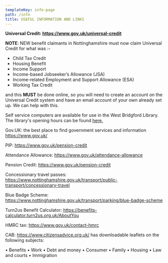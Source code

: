 ```yaml
---
templateKey: info-page
path: /info
title: USEFUL INFORMATION AND LINKS
---
```

**Universal Credit: <https://www.gov.uk/universal-credit>**

**NOTE**: NEW benefit claimants in Nottinghamshire must now claim Universal Credit for what was :-

* Child Tax Credit
* Housing Benefit
* Income Support
* Income-based Jobseeker’s Allowance (JSA)
* Income-related Employment and Support Allowance (ESA)
* Working Tax Credit

and this **MUST** be done online, so you will need to create an account on the Universal Credit system and have an email account of your own already set up.  We can help with this.

Self service computers are available for use in the West Bridgford Library. The library's opening hours can be found [here.](https://www.inspireculture.org.uk/reading-information/find-a-library/west-bridgford-library/)

Gov.UK: the best place to find government services and information <https://www.gov.uk/>

PIP: <https://www.gov.uk/pension-credit>

Attendance Allowance: <https://www.gov.uk/attendance-allowance>

Pension Credit: <https://www.gov.uk/pension-credit>

Concessionary travel passes: [](https://www.nottinghamshire.gov.uk/transport/parking/blue-badge-scheme)<https://www.nottinghamshire.gov.uk/transport/public-transport/concessionary-travel>

Blue Badge Scheme: [](https://www.nottinghamshire.gov.uk/transport/parking/blue-badge-scheme)<https://www.nottinghamshire.gov.uk/transport/parking/blue-badge-scheme>

Turn2us Benefit Calculator: <https://benefits-calculator.turn2us.org.uk/AboutYou>

HMRC tax: <https://www.gov.uk/contact-hmrc>

CAB: <https://www.citizensadvice.org.uk/> has downloadable leaflets on the following subjects:

•	Benefits
•	Work
•	Debt and money
•	Consumer
•	Family
•	Housing
•	Law and courts
•	Immigration